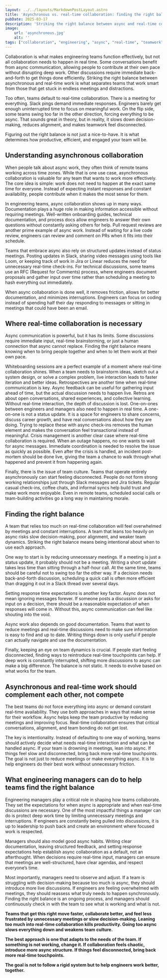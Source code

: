 ```yaml
---
layout: ../../layouts/MarkdownPostLayout.astro
title: 'Asynchronous vs. real-time collaboration: finding the right balance for your team'
pubDate: 2025-03-17
description: 'Striking the right balance between async and real-time collaboration is key to keeping engineering teams productive and engaged. Learn when to use each approach effectively.'
image:
    url: 'asynchronous.jpg'
    alt: ''
tags: ["collaboration", "engineering", "async", "real-time", "teamwork", "productivity", "deep-work", "meetings", "alignment", "team-culture", "remote"]
---
```


Collaboration is what makes engineering teams function effectively, but not all collaboration needs to happen in real time. Some conversations benefit from async communication, allowing people to contribute at their own pace without disrupting deep work. Other discussions require immediate back-and-forth to get things done efficiently. Striking the right balance between asynchronous and real-time work is what separates teams that work smart from those that get stuck in endless meetings and distractions.

Too often, teams default to real-time collaboration. There is a meeting for everything. Slack pings demand immediate responses. Engineers barely get enough uninterrupted time to focus on meaningful work. On the flip side, some teams swing too far in the other direction, forcing everything to be async. That sounds great in theory, but in reality, it slows down decision-making, reduces alignment, and makes teamwork feel disconnected.

Figuring out the right balance is not just a nice-to-have. It is what determines how productive, efficient, and engaged your team will be.

## Understanding asynchronous collaboration

When people talk about async work, they often think of remote teams working across time zones. While that is one use case, asynchronous collaboration is valuable for any team that wants to work more effectively. The core idea is simple: work does not need to happen at the exact same time for everyone. Instead of expecting instant responses and constant availability, people contribute when it makes the most sense for them.

In engineering teams, async collaboration shows up in many ways. Documentation plays a huge role in making information accessible without requiring meetings. Well-written onboarding guides, technical documentation, and process docs allow engineers to answer their own questions without constantly asking others for help. Pull request reviews are another prime example of async work. Instead of waiting for a live code review, engineers can review and comment on PRs when it fits into their schedule.

Teams that embrace async also rely on structured updates instead of status meetings. Posting updates in Slack, sharing video messages using tools like Loom, or keeping track of work in Jira or Linear reduces the need for unnecessary real-time check-ins. For technical discussions, some teams use an RFC (Request for Comments) process, where engineers document proposals and gather input over time rather than scheduling a meeting to hash everything out immediately.

When async collaboration is done well, it removes friction, allows for better documentation, and minimizes interruptions. Engineers can focus on coding instead of spending half their day responding to messages or sitting in meetings that could have been an email.

## Where real-time collaboration is necessary

Async communication is powerful, but it has its limits. Some discussions require immediate input, real-time brainstorming, or just a human connection that async cannot replace. Finding the right balance means knowing when to bring people together and when to let them work at their own pace.

Whiteboarding sessions are a perfect example of a moment where real-time collaboration shines. When a team needs to brainstorm ideas, sketch out a system design, or solve a complex problem, live interaction leads to faster iteration and better ideas. Retrospectives are another time when real-time communication is key. Async feedback can be useful for gathering input ahead of time, but the actual discussion needs to happen live. Retros are about open conversations, shared experiences, and collective learning. Without real-time interaction, the depth of discussion is lost. One-on-ones between engineers and managers also need to happen in real time. A one-on-one is not a status update. It is a space for engineers to share concerns, discuss career growth, and have real conversations about how they are doing. Trying to replace these with async check-ins removes the human element and makes the conversation feel transactional instead of meaningful. Crisis management is another clear case where real-time collaboration is required. When an outage happens, no one wants to wait for async messages. Immediate coordination is needed to resolve the issue as quickly as possible. Even after the crisis is handled, an incident post-mortem should be done live, giving the team a chance to walk through what happened and prevent it from happening again.

Finally, there is the issue of team culture. Teams that operate entirely asynchronously can start feeling disconnected. People do not form strong working relationships just through Slack messages and Jira tickets. Regular casual check-ins, coffee chats, and informal syncs help build trust and make work more enjoyable. Even in remote teams, scheduled social calls or team-building activities go a long way in maintaining morale.

## Finding the right balance

A team that relies too much on real-time collaboration will feel overwhelmed by meetings and constant interruptions. A team that leans too heavily on async risks slow decision-making, poor alignment, and weaker team dynamics. Striking the right balance means being intentional about when to use each approach.

One way to start is by reducing unnecessary meetings. If a meeting is just a status update, it probably should not be a meeting. Writing a short update takes less time than sitting through a half-hour call. At the same time, teams should be careful not to swing too far the other way. If a decision needs back-and-forth discussion, scheduling a quick call is often more efficient than dragging it out in a Slack thread over several days.

Setting response time expectations is another key factor. Async does not mean ignoring messages forever. If someone posts a discussion or asks for input on a decision, there should be a reasonable expectation of when responses will come in. Without this, async communication can feel like shouting into the void.

Async work also depends on good documentation. Teams that want to reduce meetings and real-time discussions need to make sure information is easy to find and up to date. Writing things down is only useful if people can actually navigate and use the documentation.

Finally, keeping an eye on team dynamics is crucial. If people start feeling disconnected, finding ways to reintroduce real-time touchpoints can help. If deep work is constantly interrupted, shifting more discussions to async can make a big difference. The balance is not static. It needs to evolve based on what works for the team.

## Asynchronous and real-time work should complement each other, not compete

The best teams do not force everything into async or demand constant real-time availability. They use both approaches in ways that make sense for their workflow. Async helps keep the team productive by reducing meetings and improving focus. Real-time collaboration ensures that critical conversations, alignment, and team bonding do not get lost.

The key is intentionality. Instead of defaulting to one way of working, teams should actively decide what needs real-time interaction and what can be handled async. If your team is drowning in meetings, lean into async. If things feel slow and disconnected, bring back more real-time touchpoints. The goal is not just to reduce meetings or make everything async. It is to help engineers do their best work without unnecessary friction.

## What engineering managers can do to help teams find the right balance

Engineering managers play a critical role in shaping how teams collaborate. They set the expectations for when async is appropriate and when real-time discussions are necessary. One of the most impactful things a manager can do is protect deep work time by limiting unnecessary meetings and interruptions. If engineers are constantly being pulled into discussions, it is up to leadership to push back and create an environment where focused work is respected.

Managers should also model good async habits. Writing clear documentation, leaving structured feedback, and setting response expectations help establish async collaboration as a default, not an afterthought. When decisions require real-time input, managers can ensure that meetings are well-structured, have clear agendas, and respect everyone’s time.

Most importantly, managers need to observe and adjust. If a team is struggling with decision-making because too much is async, they should introduce more live discussions. If engineers are feeling overwhelmed with meetings, they should reassess what truly needs to happen synchronously. Finding the right balance is an ongoing process, and managers should continuously check in with the team to see what is working and what is not.


**Teams that get this right move faster, collaborate better, and feel less frustrated by unnecessary meetings or slow decision-making. Leaning too much into real-time collaboration kills productivity. Going too async slows everything down and weakens team culture.**

**The best approach is one that adapts to the needs of the team. If something is not working, change it. If collaboration feels chaotic, introduce more async structure. If things feel disconnected, bring back more real-time touchpoints.**

**The goal is not to follow a rigid system but to help engineers work better, together.**